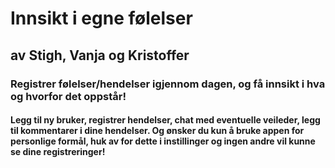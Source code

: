 # Innsikt i egne følelser
## av Stigh, Vanja og Kristoffer

### Registrer følelser/hendelser igjennom dagen, og få innsikt i hva og hvorfor det oppstår!

#### Legg til ny bruker, registrer hendelser, chat med eventuelle veileder, legg til kommentarer i dine hendelser. Og ønsker du kun å bruke appen for personlige formål, huk av for dette i instillinger og ingen andre vil kunne se dine registreringer!
